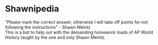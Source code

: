 # Shawnipedia
"Please mark the correct answer, otherwise I will take off points for not following the instructions" - Shawn Meintz<br/>
This is a bot to help out with the demanding homework loads of AP World History taught by the one and only Shawn Meintz.
